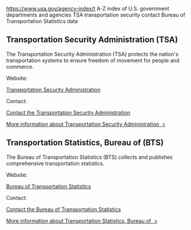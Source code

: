 

https://www.usa.gov/agency-index/t
A-Z index of U.S. government departments and agencies
TSA transportation security contact
Bureau of Transportation Statistics data

Transportation Security Administration (TSA)
--------------------------------------------

The Transportation Security Administration (TSA) protects the nation's transportation systems to ensure freedom of movement for people and commerce.

Website:

[Transportation Security Administration](https://www.tsa.gov)

Contact:

[Contact the Transportation Security Administration](https://www.tsa.gov/contact)

[More information about Transportation Security Administration  >](https://www.usa.gov/agencies/transportation-security-administration)

Transportation Statistics, Bureau of (BTS)
------------------------------------------

The Bureau of Transportation Statistics (BTS) collects and publishes comprehensive transportation statistics.

Website:

[Bureau of Transportation Statistics](https://www.bts.gov/)

Contact:

[Contact the Bureau of Transportation Statistics](https://www.bts.gov/learn-about-bts-and-our-work/contact-us)

[More information about Transportation Statistics, Bureau of  >](https://www.usa.gov/agencies/bureau-of-transportation-statistics)

